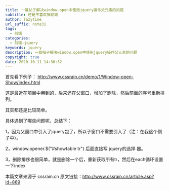 ```yaml
---
title: 一篇帖子解决window.open中使用jquery操作父元素的问题
subtitle: 还是不喜欢搞前端
author: lazytime
url_suffix: note31
tags:
  - 前端
categories:
  - 前端-jquery
keywords: jquery
description: 一篇帖子解决window.open中使用jquery操作父元素的问题
copyright: true
date: 2020-10-11 14:30:52
---
```


首先看下例子：
http://www.cssrain.cn/demo/1/Window-open-Show/index.html

这是最近在项目中用到的，后来还在父窗口，增加了删除，然后前面的序号重新排列。

其实都还是比较简单。

具体遇到了哪些问题呢，总结下：

1，因为父窗口中引入了jquery包了，所以子窗口不需要引入了（注：在我这个例子中）。

2，window.opener.$("#showtable tr") 后面直接写 jquery的选择 器。

3，删除排序也很简单，就是删除一个后，重新获取所有tr，然后在each循环设置一下index

本篇文章来源于 cssrain.cn 原文链接：http://www.cssrain.cn/article.asp?id=869